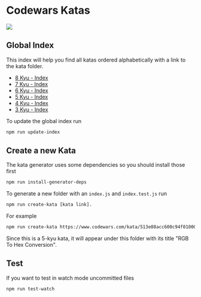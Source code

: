 # Codewars Katas

![](https://www.codewars.com/users/ludovicwyffels/badges/large)

## Global Index

This index will help you find all katas ordered alphabetically with a link to the kata folder.

- [8 Kyu - Index](./lib/index/8-kyu.md)
- [7 Kyu - Index](./lib/index/7-kyu.md)
- [6 Kyu - Index](./lib/index/6-kyu.md)
- [5 Kyu - Index](./lib/index/5-kyu.md)
- [4 Kyu - Index](./lib/index/4-kyu.md)
- [3 Kyu - Index](./lib/index/3-kyu.md)

To update the global index run

```bash
npm run update-index
```

## Create a new Kata

The kata generator uses some dependencies so you should install those first

```bash
npm run install-generator-deps
```

To generate a new folder with an `index.js` and `index.test.js` run

```bash
npm run create-kata [kata link].
```

For example

```bash
npm run create-kata https://www.codewars.com/kata/513e08acc600c94f01000001/train/javascript
```

Since this is a 5-kyu kata, it will appear under this folder with its title "RGB To Hex Conversion".

## Test

If you want to test in watch mode uncommitted files

```bash
npm run test-watch
```
